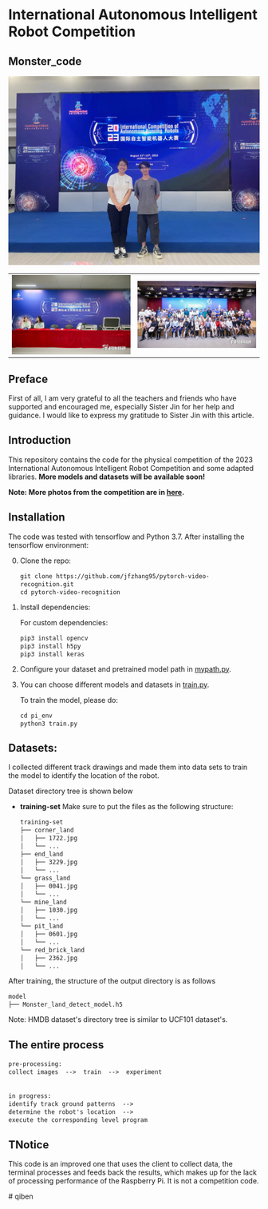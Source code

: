 # International Autonomous Intelligent Robot Competition

## Monster_code

<table style="border:0px">
   <tr>
       <td><img src="assets/001.jpg" frame=void rules=none></td>
       <td><img src="assets/002.jpg" frame=void rules=none></td>
       <ld><img src="assets/003.jpg" frame=void rules=none></ld>
   </tr>
</table>

## Preface

First of all, 
I am very grateful to all the teachers 
and friends who have supported and encouraged me, 
especially Sister Jin for her help and guidance.
I would like to express my gratitude to Sister Jin with this article.

## Introduction

This repository contains the code for 
the physical competition of the 2023 International Autonomous Intelligent Robot Competition 
and some adapted libraries.
**More models and datasets will be available soon!**

**Note: More photos from the competition are in [here](https://live.photoplus.cn/live/93155174?accessFrom=live#/list).**

## Installation

The code was tested with tensorflow and Python 3.7. After installing the tensorflow environment:

0. Clone the repo:
    ```Shell
    git clone https://github.com/jfzhang95/pytorch-video-recognition.git
    cd pytorch-video-recognition
    ```

1. Install dependencies:

    For custom dependencies:
    ```Shell
    pip3 install opencv
    pip3 install h5py
    pip3 install keras
    ```

2. Configure your dataset and pretrained model path in
[mypath.py](https://github.com/jfzhang95/pytorch-video-recognition/blob/master/mypath.py).

4. You can choose different models and datasets in
[train.py](https://github.com/jfzhang95/pytorch-video-recognition/blob/master/train.py).

    To train the model, please do:
    ```Shell
   cd pi_env
    python3 train.py
    ```

## Datasets:

I collected different track drawings 
and made them into data sets to train the model 
to identify the location of the robot.

Dataset directory tree is shown below

- **training-set**
Make sure to put the files as the following structure:
  ```
  training-set
  ├── corner_land
  │   ├── 1722.jpg
  │   └── ...
  ├── end_land
  │   ├── 3229.jpg
  │   └── ...
  └── grass_land
  │   ├── 0041.jpg
  │   └── ...
  └── mine_land
  │   ├── 1030.jpg
  │   └── ...
  └── pit_land
  │   ├── 0601.jpg
  │   └── ...
  └── red_brick_land
  │   ├── 2362.jpg
  │   └── ...

  ```
After training, the structure of the output directory is as follows
  ```
  model
  ├── Monster_land_detect_model.h5
  ```

Note: HMDB dataset's directory tree is similar to UCF101 dataset's.

## The entire process
  ```
  pre-processing:
  collect images  -->  train  -->  experiment
  
  
  in progress:
  identify track ground patterns  -->  
  determine the robot's location  -->  
  execute the corresponding level program

  ```

## TNotice
This code is an improved one 
that uses the client to collect data, 
the terminal processes and feeds back the results, 
which makes up for the lack of processing performance of the Raspberry Pi. 
It is not a competition code.


#   q i b e n 
 
 
